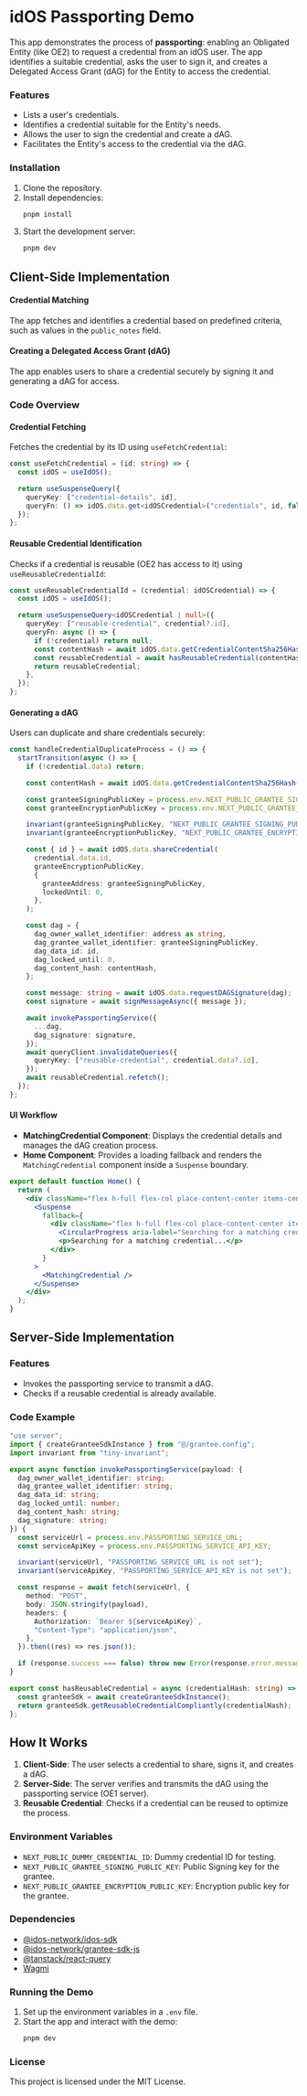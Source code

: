# idOS Passporting Demo

This app demonstrates the process of **passporting**: enabling an Obligated Entity (like OE2) to request a credential from an idOS user. The app identifies a suitable credential, asks the user to sign it, and creates a Delegated Access Grant (dAG) for the Entity to access the credential.

### Features

- Lists a user's credentials.
- Identifies a credential suitable for the Entity's needs.
- Allows the user to sign the credential and create a dAG.
- Facilitates the Entity's access to the credential via the dAG.

### Installation

1. Clone the repository.
2. Install dependencies:
   ```bash
   pnpm install
   ```
3. Start the development server:
   ```bash
   pnpm dev
   ```

## Client-Side Implementation

#### Credential Matching

The app fetches and identifies a credential based on predefined criteria, such as values in the `public_notes` field.

#### Creating a Delegated Access Grant (dAG)

The app enables users to share a credential securely by signing it and generating a dAG for access.

### Code Overview

#### Credential Fetching

Fetches the credential by its ID using `useFetchCredential`:

```typescript
const useFetchCredential = (id: string) => {
  const idOS = useIdOS();

  return useSuspenseQuery({
    queryKey: ["credential-details", id],
    queryFn: () => idOS.data.get<idOSCredential>("credentials", id, false),
  });
};
```

#### Reusable Credential Identification

Checks if a credential is reusable (OE2 has access to it) using `useReusableCredentialId`:

```typescript
const useReusableCredentialId = (credential: idOSCredential) => {
  const idOS = useIdOS();

  return useSuspenseQuery<idOSCredential | null>({
    queryKey: ["reusable-credential", credential?.id],
    queryFn: async () => {
      if (!credential) return null;
      const contentHash = await idOS.data.getCredentialContentSha256Hash(credential.id);
      const reusableCredential = await hasReusableCredential(contentHash);
      return reusableCredential;
    },
  });
};
```

#### Generating a dAG

Users can duplicate and share credentials securely:

```typescript
const handleCredentialDuplicateProcess = () => {
  startTransition(async () => {
    if (!credential.data) return;

    const contentHash = await idOS.data.getCredentialContentSha256Hash(credential.data.id);

    const granteeSigningPublicKey = process.env.NEXT_PUBLIC_GRANTEE_SIGNING_PUBLIC_KEY;
    const granteeEncryptionPublicKey = process.env.NEXT_PUBLIC_GRANTEE_ENCRYPTION_PUBLIC_KEY;

    invariant(granteeSigningPublicKey, "NEXT_PUBLIC_GRANTEE_SIGNING_PUBLIC_KEY is not set");
    invariant(granteeEncryptionPublicKey, "NEXT_PUBLIC_GRANTEE_ENCRYPTION_PUBLIC_KEY is not set");

    const { id } = await idOS.data.shareCredential(
      credential.data.id,
      granteeEncryptionPublicKey,
      {
        granteeAddress: granteeSigningPublicKey,
        lockedUntil: 0,
      },
    );

    const dag = {
      dag_owner_wallet_identifier: address as string,
      dag_grantee_wallet_identifier: granteeSigningPublicKey,
      dag_data_id: id,
      dag_locked_until: 0,
      dag_content_hash: contentHash,
    };

    const message: string = await idOS.data.requestDAGSignature(dag);
    const signature = await signMessageAsync({ message });

    await invokePassportingService({
      ...dag,
      dag_signature: signature,
    });
    await queryClient.invalidateQueries({
      queryKey: ["reusable-credential", credential.data?.id],
    });
    await reusableCredential.refetch();
  });
};
```

#### UI Workflow

- **MatchingCredential Component**: Displays the credential details and manages the dAG creation process.
- **Home Component**: Provides a loading fallback and renders the `MatchingCredential` component inside a `Suspense` boundary.

```jsx
export default function Home() {
  return (
    <div className="flex h-full flex-col place-content-center items-center gap-4">
      <Suspense
        fallback={
          <div className="flex h-full flex-col place-content-center items-center gap-2">
            <CircularProgress aria-label="Searching for a matching credential..." />
            <p>Searching for a matching credential...</p>
          </div>
        }
      >
        <MatchingCredential />
      </Suspense>
    </div>
  );
}
```

## Server-Side Implementation
### Features

- Invokes the passporting service to transmit a dAG.
- Checks if a reusable credential is already available.

### Code Example

```ts
"use server";
import { createGranteeSdkInstance } from "@/grantee.config";
import invariant from "tiny-invariant";

export async function invokePassportingService(payload: {
  dag_owner_wallet_identifier: string;
  dag_grantee_wallet_identifier: string;
  dag_data_id: string;
  dag_locked_until: number;
  dag_content_hash: string;
  dag_signature: string;
}) {
  const serviceUrl = process.env.PASSPORTING_SERVICE_URL;
  const serviceApiKey = process.env.PASSPORTING_SERVICE_API_KEY;

  invariant(serviceUrl, "PASSPORTING_SERVICE_URL is not set");
  invariant(serviceApiKey, "PASSPORTING_SERVICE_API_KEY is not set");

  const response = await fetch(serviceUrl, {
    method: "POST",
    body: JSON.stringify(payload),
    headers: {
      Authorization: `Bearer ${serviceApiKey}`,
      "Content-Type": "application/json",
    },
  }).then((res) => res.json());

  if (response.success === false) throw new Error(response.error.message);
}

export const hasReusableCredential = async (credentialHash: string) => {
  const granteeSdk = await createGranteeSdkInstance();
  return granteeSdk.getReusableCredentialCompliantly(credentialHash);
};
```
## How It Works

1. **Client-Side**: The user selects a credential to share, signs it, and creates a dAG.
2. **Server-Side**: The server verifies and transmits the dAG using the passporting service (OE1 server).
3. **Reusable Credential**: Checks if a credential can be reused to optimize the process.


### Environment Variables

- `NEXT_PUBLIC_DUMMY_CREDENTIAL_ID`: Dummy credential ID for testing.
- `NEXT_PUBLIC_GRANTEE_SIGNING_PUBLIC_KEY`: Public Signing key for the grantee.
- `NEXT_PUBLIC_GRANTEE_ENCRYPTION_PUBLIC_KEY`: Encryption public key for the grantee.

### Dependencies

- [@idos-network/idos-sdk](https://www.npmjs.com/package/@idos-network/idos-sdk)
- [@idos-network/grantee-sdk-js](https://www.npmjs.com/package/@idos-network/grantee-sdk-js)
- [@tanstack/react-query](https://tanstack.com/query)
- [Wagmi](https://wagmi.sh/)

### Running the Demo

1. Set up the environment variables in a `.env` file.
2. Start the app and interact with the demo:
   ```bash
   pnpm dev
   ```

### License

This project is licensed under the MIT License.
